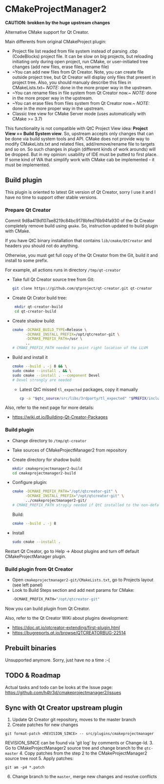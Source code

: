 CMakeProjectManager2
====================

**CAUTION: brokken by the huge upstream changes**

Alternative CMake support for Qt Creator.

Main differents from original CMakeProject plugin:

* Project file list readed from file system instead of parsing .cbp (CodeBlocks) project file.
  It can be slow on big projects, but reloading initiating only during open project, run CMake,
  or user-initiated tree changes (add new files, erase files, rename file)
* ~You can add new files from Qt Creator. Note, you can create file outside project tree,
  but Qt Creator will display only files that present in project tree. Also, you should
  manualy describe this files in CMakeLists.txt~ *NOTE:* done in the more proper way in the upstream.
* ~You can rename files in file system from Qt Creator now.~ *NOTE:* done in the more proper way in the upstream.
* ~You can erase files from files system from Qt Creator now.~  *NOTE:* done in the more proper way in the upstream.
* Classic tree view for CMake Server mode (uses automatically with CMake >= 3.7)

This functionality is not compatible with QtC Project View idea: **Project View == Build System view**. So, upstream accepts only changes that can be done via build system tools and API.
CMake does not provide way to modify CMakeLists.txt and related files, add/remove/rename file to targets and so on. So such changes in plugin (different kinds of work arounds) will be
dropped. But in my opinion: usability of IDE must be putted to first place. If some kind of WA that simplify work with CMake cab be implemented - it must be implemented.



Build plugin
------------

This plugin is oriented to latest Git version of Qt Creator, sorry I use it and I have no time
to support other stable versions.



### Prepare Qt Creator

Commit 9d8a419d107ae8219c84bc9178bfed76b94fa930 of the Qt Creator completely remove build using `qmake`. So, instruction updated to build plugin with CMake.

If you have QtC binary installation that contains `lib/cmake/QtCreator` and headers you should not do anything.

Otherwise, you must get full copy of the Qt Creator from the Git, build it and install to some prefix.

For example, all actions runs in directory `/tmp/qt-creator`

- Take full Qt Creator source tree from Git:

    ```bash
    git clone https://github.com/qtproject/qt-creator.git qt-creator
    ```

- Create Qt Crator build tree:

   ```bash
    mkdir qt-creator-build
    cd qt-creator-build
   ```

- Create shadow build:

    ```bash
    cmake -DCMAKE_BUILD_TYPE=Release \
          -DCMAKE_INSTALL_PREFIX=/opt/qtcreator-git \
          -DCMAKE_PREFIX_PATH=/usr \
          ..
    # CMAKE_PREFIX_PATH needed to point right location of the LLVM
    ```

- Build and install it

    ```bash
    cmake --build . -j 8 && \
    sudo cmake --install . && \
    sudo cmake --install . --component Devel
    # Devel strongly are needed
    ```
  - Latest QtC missed `tl_expected` packages, copy it manually
    ```bash
    cp -a "$qtc_source/src/libs/3rdparty/tl_expected" "$PREFIX/include/qtcreator/src/libs/3rdparty/"
    ```

Also, refer to the next page for more details:

* https://wiki.qt.io/Building-Qt-Creator-Packages



### Build plugin

- Change directory to `/tmp/qt-creator`

- Take sources of CMakeProjectManager2 from repository

- Create directory for shadow build:
  ```bash
  mkdir cmakeprojectmanager2-build
  cd cmakeprojectmanager2-build
  ```
  
- Configure plugin:
  ```bash
  cmake -DCMAKE_PREFIX_PATH="/opt/qtcreator-git" \
        -DCMAKE_INSTALL_PREFIX="/opt/qtcreator-git" \
        ../cmakeprojectmanager2-git/
  # CMAKE_PREFIX_PATH strogly needed if QtC installed to the non-default CMake prefix (/usr in most cases)
  ```
  Build:
  
  ```bash
  cmake --build . -j 8
  ```
  
- Install
  
  ```bash
  sudo cmake --install .
  ```

Restart Qt Creator, go to Help -> About plugins and turn off default CMakeProjectManager plugin.



### Build plugin from Qt Creator

- Open `cmakeprojectmanager2-git/CMakeLists.txt`, go to Projects layout (see left panel)
- Look to Build Steps section and add next params for CMake:
  ```bash
  -DCMAKE_PREFIX_PATH="/opt/qtcreator-git"
  ```

Now you can build plugin from Qt Creator.

Also, refer to the Qt Creator WiKi about plugins development:

* https://doc.qt.io/qtcreator-extending/first-plugin.html
* https://bugreports.qt.io/browse/QTCREATORBUG-22514



Prebuilt binaries
-----------------

Unsupported anymore. Sorry, just have no a time :-(



TODO & Roadmap
--------------

Actual tasks and todo can be looks at the Issue page: https://github.com/h4tr3d/cmakeprojectmanager2/issues



Sync with Qt Creator upstream plugin
------------------------------------

1. Update Qt Creator git repository, moves to the master branch
2. Create patches for new changes
```
git format-patch <REVISION_SINCE> -- src/plugins/cmakeprojectmanager
```
REVISION_SINCE can be found via 'git log' by comments or Change-Id.
3. Go to CMakeProjectManager2 source tree and change branch to the `qtc-master`
4. Copy patches from the step 2 to the CMakeProjectManager2 source tree root
5. Apply patches:
```
git am -p4 *.patch
```
6. Change branch to the `master`, merge new changes and resolve conflicts
